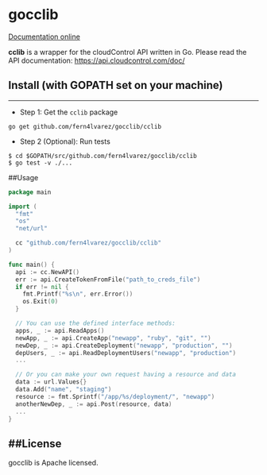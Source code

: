 # gocclib

[Documentation online](http://godoc.org/github.com/fern4lvarez/gocclib/cclib)

**cclib** is a wrapper for the cloudControl API written in Go.
Please read the API documentation: https://api.cloudcontrol.com/doc/

## Install (with GOPATH set on your machine)
----------

* Step 1: Get the `cclib` package

```
go get github.com/fern4lvarez/gocclib/cclib
```

* Step 2 (Optional): Run tests

```
$ cd $GOPATH/src/github.com/fern4lvarez/gocclib/cclib
$ go test -v ./...
```

##Usage

```go
package main

import (
  "fmt"
  "os"
  "net/url"

  cc "github.com/fern4lvarez/gocclib/cclib"
)

func main() {
  api := cc.NewAPI()
  err := api.CreateTokenFromFile("path_to_creds_file")
  if err != nil {
    fmt.Printf("%s\n", err.Error())
    os.Exit(0)
  }

  // You can use the defined interface methods:
  apps, _ := api.ReadApps()
  newApp, _ := api.CreateApp("newapp", "ruby", "git", "")
  newDep, _ := api.CreateDeployment("newapp", "production", "")
  depUsers, _ := api.ReadDeploymentUsers("newapp", "production")
  ...

  // Or you can make your own request having a resource and data
  data := url.Values{}
  data.Add("name", "staging")
  resource := fmt.Sprintf("/app/%s/deployment/", "newapp")
  anotherNewDep, _ := api.Post(resource, data)
  ...
}
```


##License
----------
gocclib is Apache licensed.

